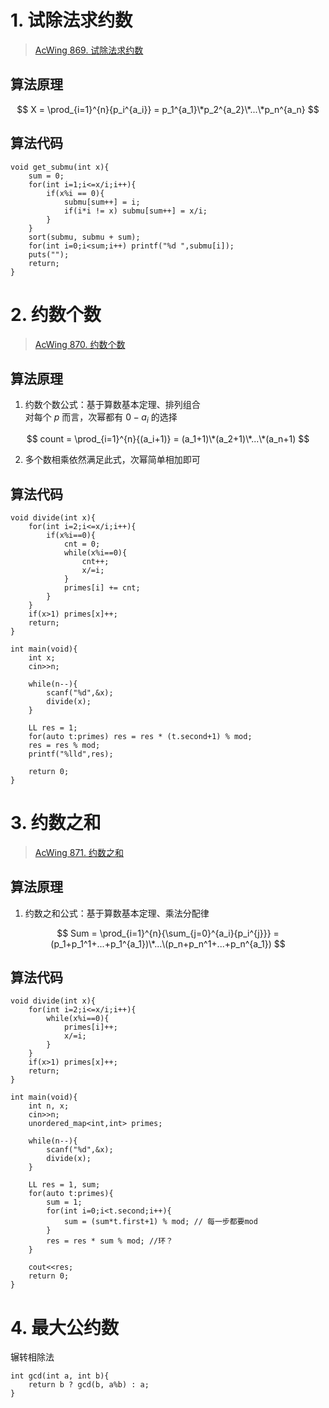# 1. 试除法求约数
> [AcWing 869. 试除法求约数](https://www.acwing.com/activity/content/problem/content/938/)
## 算法原理

$$
X = \prod_{i=1}^{n}{p_i^{a_i}} = p_1^{a_1}\*p_2^{a_2}\*...\*p_n^{a_n}
$$

## 算法代码
```
void get_submu(int x){
    sum = 0;
    for(int i=1;i<=x/i;i++){
        if(x%i == 0){
            submu[sum++] = i;
            if(i*i != x) submu[sum++] = x/i;
        }
    }
    sort(submu, submu + sum);
    for(int i=0;i<sum;i++) printf("%d ",submu[i]);
    puts("");
    return;
}
```

# 2. 约数个数
> [AcWing 870. 约数个数](https://www.acwing.com/activity/content/problem/content/939/)
##  算法原理
1. 约数个数公式：基于算数基本定理、排列组合  
   对每个 $p$ 而言，次幂都有 $0-a_i$ 的选择

$$
count = \prod_{i=1}^{n}{(a_i+1)} = (a_1+1)\*(a_2+1)\*...\*(a_n+1)  
$$

2. 多个数相乘依然满足此式，次幂简单相加即可

## 算法代码
```
void divide(int x){
    for(int i=2;i<=x/i;i++){
        if(x%i==0){
            cnt = 0;
            while(x%i==0){
                cnt++;
                x/=i;
            }
            primes[i] += cnt;
        }
    }
    if(x>1) primes[x]++;
    return;
}

int main(void){
    int x;
    cin>>n;

    while(n--){
        scanf("%d",&x);
        divide(x);
    }

    LL res = 1;
    for(auto t:primes) res = res * (t.second+1) % mod;
    res = res % mod;
    printf("%lld",res);

    return 0;
}
```

# 3. 约数之和
> [AcWing 871. 约数之和](https://www.acwing.com/activity/content/problem/content/940/)

##  算法原理
1. 约数之和公式：基于算数基本定理、乘法分配律

$$
Sum = \prod_{i=1}^{n}{\sum_{j=0}^{a_i}{p_i^{j}}} = (p_1+p_1^1+...+p_1^{a_1})\*...\(p_n+p_n^1+...+p_n^{a_1})
$$

## 算法代码

```
void divide(int x){
    for(int i=2;i<=x/i;i++){
        while(x%i==0){
            primes[i]++;
            x/=i;
        }
    }
    if(x>1) primes[x]++;
    return;
}

int main(void){
    int n, x;
    cin>>n;
    unordered_map<int,int> primes;

    while(n--){
        scanf("%d",&x);
        divide(x);
    }

    LL res = 1, sum;
    for(auto t:primes){
        sum = 1;
        for(int i=0;i<t.second;i++){
            sum = (sum*t.first+1) % mod; // 每一步都要mod
        }
        res = res * sum % mod; //环？
    }

    cout<<res;
    return 0;
}

```

# 4. 最大公约数
辗转相除法
```
int gcd(int a, int b){
    return b ? gcd(b, a%b) : a;
}
```


































